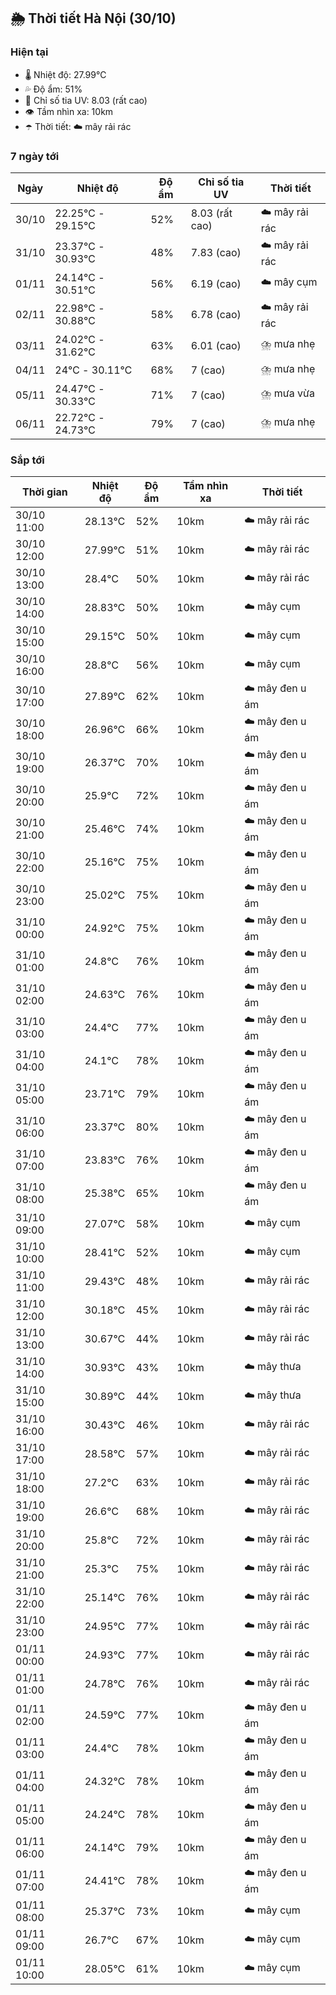 ## 🌦️ Thời tiết Hà Nội (30/10)

### Hiện tại

- 🌡️ Nhiệt độ: 27.99℃
- 💦 Độ ẩm: 51%
- 🌟 Chỉ số tia UV: 8.03 (rất cao)
- 👁️ Tầm nhìn xa: 10km
- ☂️ Thời tiết: ☁️ mây rải rác

### 7 ngày tới

| Ngày | Nhiệt độ | Độ ẩm | Chỉ số tia UV | Thời tiết |
| --- | --- | --- | --- | --- |
| 30/10 | 22.25℃ - 29.15℃ | 52% | 8.03 (rất cao) | ☁️ mây rải rác |
| 31/10 | 23.37℃ - 30.93℃ | 48% | 7.83 (cao) | ☁️ mây rải rác |
| 01/11 | 24.14℃ - 30.51℃ | 56% | 6.19 (cao) | ☁️ mây cụm |
| 02/11 | 22.98℃ - 30.88℃ | 58% | 6.78 (cao) | ☁️ mây rải rác |
| 03/11 | 24.02℃ - 31.62℃ | 63% | 6.01 (cao) | ⛈️ mưa nhẹ |
| 04/11 | 24℃ - 30.11℃ | 68% | 7 (cao) | ⛈️ mưa nhẹ |
| 05/11 | 24.47℃ - 30.33℃ | 71% | 7 (cao) | ⛈️ mưa vừa |
| 06/11 | 22.72℃ - 24.73℃ | 79% | 7 (cao) | ⛈️ mưa nhẹ |

### Sắp tới

| Thời gian | Nhiệt độ | Độ ẩm | Tầm nhìn xa | Thời tiết |
| --- | --- | --- | --- | --- |
| 30/10 11:00 | 28.13℃ | 52% | 10km | ☁️ mây rải rác |
| 30/10 12:00 | 27.99℃ | 51% | 10km | ☁️ mây rải rác |
| 30/10 13:00 | 28.4℃ | 50% | 10km | ☁️ mây rải rác |
| 30/10 14:00 | 28.83℃ | 50% | 10km | ☁️ mây cụm |
| 30/10 15:00 | 29.15℃ | 50% | 10km | ☁️ mây cụm |
| 30/10 16:00 | 28.8℃ | 56% | 10km | ☁️ mây cụm |
| 30/10 17:00 | 27.89℃ | 62% | 10km | ☁️ mây đen u ám |
| 30/10 18:00 | 26.96℃ | 66% | 10km | ☁️ mây đen u ám |
| 30/10 19:00 | 26.37℃ | 70% | 10km | ☁️ mây đen u ám |
| 30/10 20:00 | 25.9℃ | 72% | 10km | ☁️ mây đen u ám |
| 30/10 21:00 | 25.46℃ | 74% | 10km | ☁️ mây đen u ám |
| 30/10 22:00 | 25.16℃ | 75% | 10km | ☁️ mây đen u ám |
| 30/10 23:00 | 25.02℃ | 75% | 10km | ☁️ mây đen u ám |
| 31/10 00:00 | 24.92℃ | 75% | 10km | ☁️ mây đen u ám |
| 31/10 01:00 | 24.8℃ | 76% | 10km | ☁️ mây đen u ám |
| 31/10 02:00 | 24.63℃ | 76% | 10km | ☁️ mây đen u ám |
| 31/10 03:00 | 24.4℃ | 77% | 10km | ☁️ mây đen u ám |
| 31/10 04:00 | 24.1℃ | 78% | 10km | ☁️ mây đen u ám |
| 31/10 05:00 | 23.71℃ | 79% | 10km | ☁️ mây đen u ám |
| 31/10 06:00 | 23.37℃ | 80% | 10km | ☁️ mây đen u ám |
| 31/10 07:00 | 23.83℃ | 76% | 10km | ☁️ mây đen u ám |
| 31/10 08:00 | 25.38℃ | 65% | 10km | ☁️ mây đen u ám |
| 31/10 09:00 | 27.07℃ | 58% | 10km | ☁️ mây cụm |
| 31/10 10:00 | 28.41℃ | 52% | 10km | ☁️ mây cụm |
| 31/10 11:00 | 29.43℃ | 48% | 10km | ☁️ mây rải rác |
| 31/10 12:00 | 30.18℃ | 45% | 10km | ☁️ mây rải rác |
| 31/10 13:00 | 30.67℃ | 44% | 10km | ☁️ mây rải rác |
| 31/10 14:00 | 30.93℃ | 43% | 10km | ☁️ mây thưa |
| 31/10 15:00 | 30.89℃ | 44% | 10km | ☁️ mây thưa |
| 31/10 16:00 | 30.43℃ | 46% | 10km | ☁️ mây rải rác |
| 31/10 17:00 | 28.58℃ | 57% | 10km | ☁️ mây rải rác |
| 31/10 18:00 | 27.2℃ | 63% | 10km | ☁️ mây rải rác |
| 31/10 19:00 | 26.6℃ | 68% | 10km | ☁️ mây rải rác |
| 31/10 20:00 | 25.8℃ | 72% | 10km | ☁️ mây rải rác |
| 31/10 21:00 | 25.3℃ | 75% | 10km | ☁️ mây rải rác |
| 31/10 22:00 | 25.14℃ | 76% | 10km | ☁️ mây rải rác |
| 31/10 23:00 | 24.95℃ | 77% | 10km | ☁️ mây rải rác |
| 01/11 00:00 | 24.93℃ | 77% | 10km | ☁️ mây rải rác |
| 01/11 01:00 | 24.78℃ | 76% | 10km | ☁️ mây rải rác |
| 01/11 02:00 | 24.59℃ | 77% | 10km | ☁️ mây đen u ám |
| 01/11 03:00 | 24.4℃ | 78% | 10km | ☁️ mây đen u ám |
| 01/11 04:00 | 24.32℃ | 78% | 10km | ☁️ mây đen u ám |
| 01/11 05:00 | 24.24℃ | 78% | 10km | ☁️ mây đen u ám |
| 01/11 06:00 | 24.14℃ | 79% | 10km | ☁️ mây đen u ám |
| 01/11 07:00 | 24.41℃ | 78% | 10km | ☁️ mây đen u ám |
| 01/11 08:00 | 25.37℃ | 73% | 10km | ☁️ mây cụm |
| 01/11 09:00 | 26.7℃ | 67% | 10km | ☁️ mây cụm |
| 01/11 10:00 | 28.05℃ | 61% | 10km | ☁️ mây cụm |
